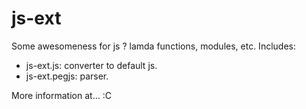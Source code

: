 # js-ext

Some awesomeness for js ? lamda functions, modules, etc. Includes:

* js-ext.js: converter to default js.
* js-ext.pegjs: parser.

More information at... :C

